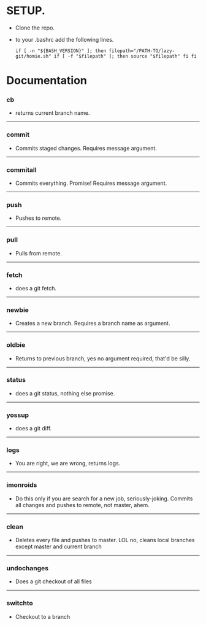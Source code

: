 # SETUP.
- Clone the repo.
- to your .bashrc add the following lines.
    
    `if [ -n "${BASH_VERSION}" ]; then
        filepath="/PATH-TO/lazy-git/homie.sh"
        if [ -f "$filepath" ]; then
            source "$filepath"
        fi
    fi
`

# Documentation
### cb
- returns current branch name.
---
### commit
- Commits staged changes. Requires message argument.
---
### commitall
- Commits everything. Promise! Requires message argument.
---
### push
- Pushes to remote.
---
### pull
- Pulls from remote.
---
### fetch
- does a git fetch.
---
### newbie
- Creates a new branch. Requires a branch name as argument.
---
### oldbie
- Returns to previous branch, yes no argument required, that'd be silly.
---
### status
- does a git status, nothing else promise.
---
### yossup
- does a git diff.
---
### logs
- You are right, we are wrong, returns logs.
---
### imonroids
- Do this only if you are search for a new job, seriously-joking. Commits all changes and pushes to remote, not master, ahem.
---
### clean
- Deletes every file and pushes to master. LOL no, cleans local branches except master and current branch
---
### undochanges
- Does a git checkout of all files
---
### switchto
- Checkout to a branch
